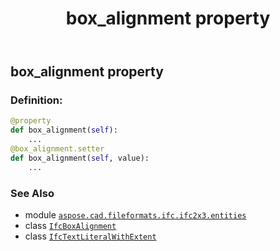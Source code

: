 ﻿---
title: box_alignment property
second_title: Aspose.CAD for Python via .NET API References
description: 
type: docs
weight: 30
url: /python-net/aspose.cad.fileformats.ifc.ifc2x3.entities/ifctextliteralwithextent/box_alignment/
is_root: false
---

## box_alignment property

### Definition:
```python
@property
def box_alignment(self):
    ...
@box_alignment.setter
def box_alignment(self, value):
    ...
```

### See Also
* module [`aspose.cad.fileformats.ifc.ifc2x3.entities`](../../)
* class [`IfcBoxAlignment`](/cad/python-net/aspose.cad.fileformats.ifc.ifc2x3.types/ifcboxalignment)
* class [`IfcTextLiteralWithExtent`](/cad/python-net/aspose.cad.fileformats.ifc.ifc2x3.entities/ifctextliteralwithextent)
